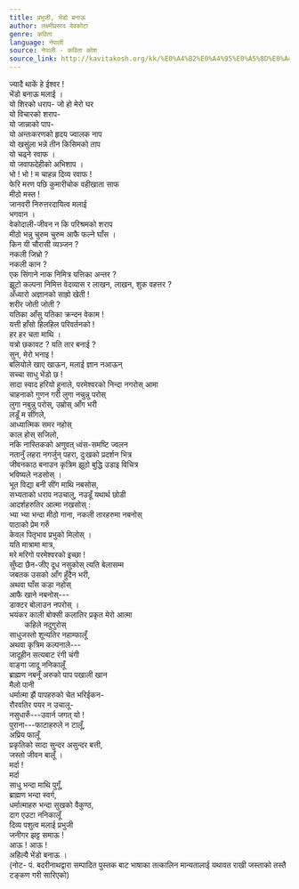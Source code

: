 ```yaml
---
title: प्रभुजी, भेंडो बनाऊ
author: लक्ष्मीप्रसाद देवकोटा
genre: कविता
language: नेपाली
source: नेपाली - कविता कोश
source_link: http://kavitakosh.org/kk/%E0%A4%B2%E0%A4%95%E0%A5%8D%E0%A4%B7%E0%A5%8D%E0%A4%AE%E0%A5%80%E0%A4%AA%E0%A5%8D%E0%A4%B0%E0%A4%B8%E0%A4%BE%E0%A4%A6_%E0%A4%A6%E0%A5%87%E0%A4%B5%E0%A4%95%E0%A5%8B%E0%A4%9F%E0%A4%BE
---
```


ज्यादै थाकें हे ईश्वर !  
भेंडो बनाऊ मलाई ।  
यो शिरको धराप- जो हो मेरो घर  
यो विचारको शराप-  
यो जान्नाको पाप-  
यो अन्तःकरणको हृदय ज्वालक नाप  
यो खसुंला भन्ने तीन किसिमको ताप  
यो चढ्ने रवाफ ।  
यो जवाफदेहीको अभिशाप ।  
भो ! भो ! म चाहन्न दिव्य रवाफ !  
फेरि मरण पछि कुमारीचोक वहीखाता साफ  
मीठो मस्त !  
जानवरी निरुत्तरदायित्व मलाई  
भगवान ।  
वेकोदाली-जीवन न कि परिश्रमको शराप  
मीठो भन्नु चुरुम चुरुम आफै फल्ने घाँस ।  
किन यी चौरासी व्यञ्जन ?  
नकली जिभ्रो ?  
नकली कान ?  
एक सिंगाने नाक निमित्र यत्तिका अन्तर ?  
झूटो कल्पना निमित्त वेदव्यास र लाखन, लाखन, शुक वहत्तर ?  
अँध्यारो अज्ञानको साह्रो खेती !  
शरीर जोती जोती ?  
यतिका आँसु यतिका क्रन्दन वेकाम !  
यत्ती हाँसो हिलहिल परिवर्तनको !  
हर हर चता माथि ।  
यत्रो छकावट ? यति तार बनाई ?  
सुन, मेरो भनाइ !  
बलियोले खाए खाऊन, मलाई ज्ञान नआऊन्  
सच्चा साधु भेंडो छ !  
सादा स्वाद हरियो हुनाले, परमेश्वरको निन्दा नगरोस् आमा  
चाहनाको गुणन गरी लुगा नचुन्नु परोस्  
लुगा नबुन्नु परोस्, उम्रोस् आँग भरी  
लडूँ म सींगले,  
आध्यात्मिक समर नहोस्  
काल होस् सजिलो,  
नकि नास्तिकको अणुवत् ध्वंस-समष्टि ज्वलन  
नतानुँ लहरा नगर्जुन् पहरा, दुःखको प्रदर्शन भित्र  
जीवनकाठ बनाउन कृत्रिम झूठो बुद्धि उडाइ विचित्र  
भविष्यले नडसोस् ।  
भूत विद्या बनी सींग माथि नबसोस,  
सभ्यताको धराप नउचालु, नउडूँ यथार्थ छोडी  
आदर्शहरुतिर आत्मा नखसोस् :  
भ्या भ्या भन्दा मीठो गाना, नकली तारहरुमा नबनोस्  
पाठाको प्रेम गरुँ  
केवल पितृभाव प्रभुको मिलोस् ।  
यति मात्रामा मात्र,  
मरे मरिगो परमेश्वरको इच्छा !  
सुँघ्दा छैन-जीए दूध नसुकोस् त्यति बेलासम्म  
जबतक उसको आँग हुँदैन भरी,  
अथवा घाँस कडा नहोस्  
आफै खाने नबनोस्---  
डाक्टर बोलाउन नपरोस् ।  
भयंकर काली बोक्सी कलातिर प्रकृत मेरो आत्मा  
       कहिले नदुगुरोस्  
साधुजस्तो शून्यतिर नहाम्फालूँ  
अथवा कृत्रिम कल्पनाले---  
जादूहीन सत्यबाट रंगी चंगी  
वाङ्गा जादू ननिकालूँ  
ब्राह्मण नबनूँ अरुको पाप पखाली खान  
मैलो पानी  
धर्मात्मा झैं पापहरुको चेत भरिईकन-  
रौरवतिर पयर न उचालू-  
नसुधारुँ---उवार्न जगत् यो !  
पुराना---फाटाहरुले न टालूँ,  
अप्रिय फालूँ  
प्रकृतिको सादा सुन्दर असुन्दर बत्ती,  
जस्तो जीवन बालूँ ।  
मर्दा !  
मर्दा  
साधु भन्दा माथि पुगूँ,  
ब्राह्मण भन्दा स्वर्ग,  
धर्मात्माहरु भन्दा सुखको वैकुण्ठ,  
दाग एउटा ननिकालूँ  
दिव्य पशुत्व मलाई प्रभुजी  
जनीगर झट्ट समाऊ !  
आऊ ! आऊ !  
अहिल्यै भेंडो बनाऊ ।  
(नोट- पं. बदरीनाथद्वारा सम्पादित पुस्तक बाट भाषाका तत्कालिन मान्यतालाई यथावत राखी जस्ताको तस्तै टङ्कण गरी सारिएको)
